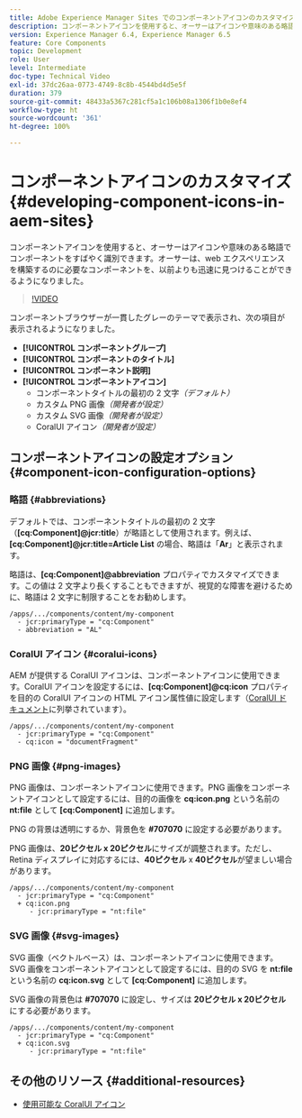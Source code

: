 ```yaml
---
title: Adobe Experience Manager Sites でのコンポーネントアイコンのカスタマイズ
description: コンポーネントアイコンを使用すると、オーサーはアイコンや意味のある略語でコンポーネントをすばやく識別できます。オーサーは、web エクスペリエンスを構築するのに必要なコンポーネントを、以前よりも迅速に見つけることができるようになりました。
version: Experience Manager 6.4, Experience Manager 6.5
feature: Core Components
topic: Development
role: User
level: Intermediate
doc-type: Technical Video
exl-id: 37dc26aa-0773-4749-8c8b-4544bd4d5e5f
duration: 379
source-git-commit: 48433a5367c281cf5a1c106b08a1306f1b0e8ef4
workflow-type: ht
source-wordcount: '361'
ht-degree: 100%

---
```


# コンポーネントアイコンのカスタマイズ {#developing-component-icons-in-aem-sites}

コンポーネントアイコンを使用すると、オーサーはアイコンや意味のある略語でコンポーネントをすばやく識別できます。オーサーは、web エクスペリエンスを構築するのに必要なコンポーネントを、以前よりも迅速に見つけることができるようになりました。

>[!VIDEO](https://video.tv.adobe.com/v/16778?quality=12&learn=on)

コンポーネントブラウザーが一貫したグレーのテーマで表示され、次の項目が表示されるようになりました。

* **[!UICONTROL コンポーネントグループ]**
* **[!UICONTROL コンポーネントのタイトル]**
* **[!UICONTROL コンポーネント説明]**
* **[!UICONTROL コンポーネントアイコン]**
   * コンポーネントタイトルの最初の 2 文字&#x200B;*（デフォルト）*
   * カスタム PNG 画像&#x200B;*（開発者が設定）*
   * カスタム SVG 画像&#x200B;*（開発者が設定）*
   * CoralUI アイコン&#x200B;*（開発者が設定）*

## コンポーネントアイコンの設定オプション {#component-icon-configuration-options}

### 略語 {#abbreviations}

デフォルトでは、コンポーネントタイトルの最初の 2 文字（**[cq:Component]@jcr:title**）が略語として使用されます。例えば、**[cq:Component]@jcr:title=Article List** の場合、略語は「**Ar**」と表示されます。

略語は、**[cq:Component]@abbreviation** プロパティでカスタマイズできます。この値は 2 文字より長くすることもできますが、視覚的な障害を避けるために、略語は 2 文字に制限することをお勧めします。

```plain
/apps/.../components/content/my-component
  - jcr:primaryType = "cq:Component"
  - abbreviation = "AL"
```

### CoralUI アイコン {#coralui-icons}

AEM が提供する CoralUI アイコンは、コンポーネントアイコンに使用できます。CoralUI アイコンを設定するには、**[cq:Component]@cq:icon** プロパティを目的の CoralUI アイコンの HTML アイコン属性値に設定します（[CoralUI ドキュメント](https://helpx.adobe.com/experience-manager/6-5/sites/developing/using/reference-materials/coral-ui/coralui3/Coral.Icon.html)に列挙されています）。

```plain
/apps/.../components/content/my-component
  - jcr:primaryType = "cq:Component"
  - cq:icon = "documentFragment"
```

### PNG 画像 {#png-images}

PNG 画像は、コンポーネントアイコンに使用できます。PNG 画像をコンポーネントアイコンとして設定するには、目的の画像を **cq:icon.png** という名前の **nt:file** として **[cq:Component]** に追加します。

PNG の背景は透明にするか、背景色を **#707070** に設定する必要があります。

PNG 画像は、**20ピクセル x 20ピクセル**&#x200B;にサイズが調整されます。ただし、Retina ディスプレイに対応するには、**40ピクセル** x **40ピクセル**&#x200B;が望ましい場合があります。

```plain
/apps/.../components/content/my-component
  - jcr:primaryType = "cq:Component"
  + cq:icon.png
     - jcr:primaryType = "nt:file"
```

### SVG 画像 {#svg-images}

SVG 画像（ベクトルベース）は、コンポーネントアイコンに使用できます。SVG 画像をコンポーネントアイコンとして設定するには、目的の SVG を **nt:file** という名前の **cq:icon.svg** として **[cq:Component]** に追加します。

SVG 画像の背景色は **#707070** に設定し、サイズは **20ピクセル x 20ピクセル**&#x200B;にする必要があります。

```plain
/apps/.../components/content/my-component
  - jcr:primaryType = "cq:Component"
  + cq:icon.svg
     - jcr:primaryType = "nt:file"
```

## その他のリソース {#additional-resources}

* [使用可能な CoralUI アイコン](https://helpx.adobe.com/experience-manager/6-5/sites/developing/using/reference-materials/coral-ui/coralui3/Coral.Icon.html)
